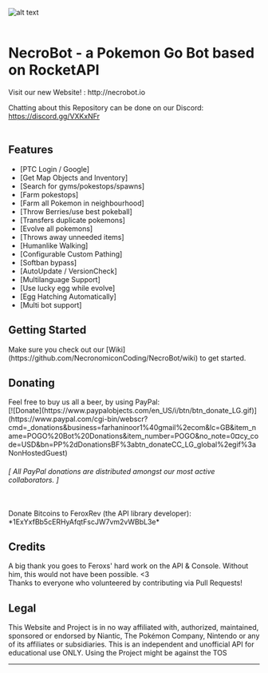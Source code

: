 <!-- define warning icon -->
[1.1]: http://necrobot.io/img/mainlogo.png (NECROBOT_HEADER)
<!-- header -->
![alt text][1.1] <br/><br/>

<!-- title -->
<h1>NecroBot - a Pokemon Go Bot based on RocketAPI</h1>
Visit our new Website! : http://necrobot.io

Chatting about this Repository can be done on our Discord: https://discord.gg/VXKxNFr <br/>
<br/>

<h2><a name="features">Features</a></h2>

 - [PTC Login / Google]
 - [Get Map Objects and Inventory]
 - [Search for gyms/pokestops/spawns]
 - [Farm pokestops]
 - [Farm all Pokemon in neighbourhood]
 - [Throw Berries/use best pokeball]
 - [Transfers duplicate pokemons]
 - [Evolve all pokemons]
 - [Throws away unneeded items]
 - [Humanlike Walking]
 - [Configurable Custom Pathing]
 - [Softban bypass]
 - [AutoUpdate / VersionCheck]
 - [Multilanguage Support]
 - [Use lucky egg while evolve]
 - [Egg Hatching Automatically]
 - [Multi bot support]

<h2><a name="getting-started">Getting Started</a></h2>
Make sure you check out our [Wiki](https://github.com/NecronomiconCoding/NecroBot/wiki) to get started.
<br/>

<h2><a name="donating">Donating</a></h2>
<a name="paypal">Feel free to buy us all a beer, by using PayPal:</a><br/>
[![Donate](https://www.paypalobjects.com/en_US/i/btn/btn_donate_LG.gif)](https://www.paypal.com/cgi-bin/webscr?cmd=_donations&business=farhaninoor1%40gmail%2ecom&lc=GB&item_name=POGO%20Bot%20Donations&item_number=POGO&no_note=0&currency_code=USD&bn=PP%2dDonationsBF%3abtn_donateCC_LG_global%2egif%3aNonHostedGuest)<br/>

<h6><em>[ All PayPal donations are distributed amongst our most active collaborators. ]</em></h6><br/>
<a name="btc">Donate Bitcoins to FeroxRev (the API library developer): *1ExYxfBb5cERHyAfqtFscJW7vm2vWBbL3e*</a><br/>

<h2><a name="credits">Credits</a></h2>
A big thank you goes to Feroxs' hard work on the API & Console. Without him, this would not have been possible. <3
<br/>
Thanks to everyone who volunteered by contributing via Pull Requests!

<h2><a name="legal">Legal</a></h2>

This Website and Project is in no way affiliated with, authorized, maintained, sponsored or endorsed by Niantic, The Pokémon Company, Nintendo or any of its affiliates or subsidiaries. This is an independent and unofficial API for educational use ONLY. 
Using the Project might be against the TOS


<hr/>
